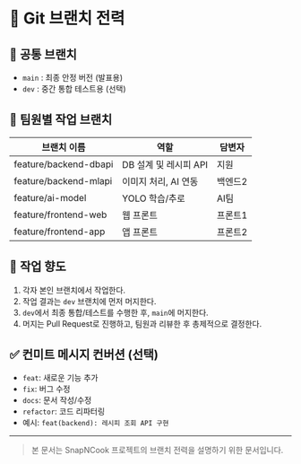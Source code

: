 # 🌿 Git 브랜치 전력

## 📌 공통 브랜치
- `main` : 최종 안정 버전 (발표용)
- `dev`  : 중간 통합 테스트용 (선택)

## 👥 팀원별 작업 브랜치

| 브랜치 이름              | 역할                          | 담변자 |
|--------------------------|-------------------------------|--------|
| feature/backend-dbapi    | DB 설계 및 레시피 API         | 지원   |
| feature/backend-mlapi    | 이미지 처리, AI 연동          | 백엔드2|
| feature/ai-model         | YOLO 학습/추로                | AI팀   |
| feature/frontend-web     | 웹 프론트                     | 프론트1|
| feature/frontend-app     | 앱 프론트                     | 프론트2|

## 🔁 작업 향도
1. 각자 본인 브랜치에서 작업한다.
2. 작업 결과는 `dev` 브랜치에 먼저 머지한다.
3. `dev`에서 최종 통합/테스트를 수행한 후, `main`에 머지한다.
4. 머지는 Pull Request로 진행하고, 팀원과 리뷰한 후 총제적으로 결정한다.

## ✅ 컨미트 메시지 컨버션 (선택)
- `feat`: 새로운 기능 추가
- `fix`: 버그 수정
- `docs`: 문서 작성/수정
- `refactor`: 코드 리파터링
- 예시: `feat(backend): 레시피 조회 API 구현`

---
> 본 문서는 SnapNCook 프로젝트의 브랜치 전력을 설명하기 위한 문서입니다.
